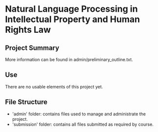# Natural Language Processing in Intellectual Property and Human Rights Law
## Project Summary
More information can be found in admin/preliminary_outline.txt.

## Use
There are no usable elements of this project yet.

## File Structure
* 'admin' folder: contains files used to manage and administrate the project.
* 'submission' folder: contains all files submitted as required by course.
